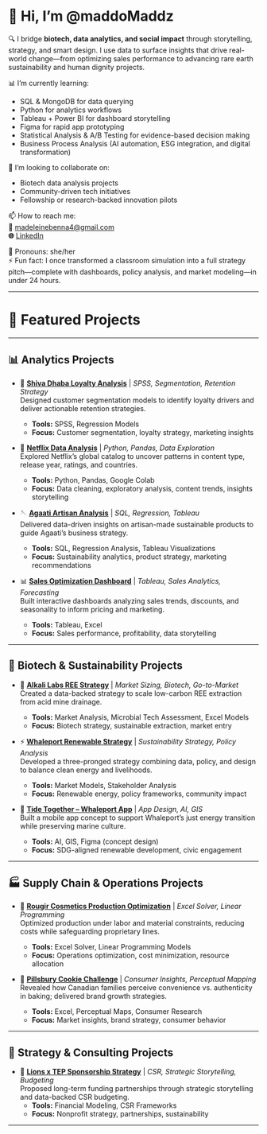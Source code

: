 # 👋 Hi, I’m @maddoMaddz

🔍 I bridge **biotech, data analytics, and social impact** through storytelling, strategy, and smart design. I use data to surface insights that drive real-world change—from optimizing sales performance to advancing rare earth sustainability and human dignity projects.

📊 I’m currently learning:  
- SQL & MongoDB for data querying  
- Python for analytics workflows  
- Tableau + Power BI for dashboard storytelling  
- Figma for rapid app prototyping  
- Statistical Analysis & A/B Testing for evidence-based decision making  
- Business Process Analysis (AI automation, ESG integration, and digital transformation)

🤝 I’m looking to collaborate on:  
- Biotech data analysis projects  
- Community-driven tech initiatives  
- Fellowship or research-backed innovation pilots  

📫 How to reach me:  
**📧** madeleinebenna4@gmail.com  
**🌐** [LinkedIn](https://www.linkedin.com/in/madeleine-benna/)  

💬 Pronouns: she/her  
⚡ Fun fact: I once transformed a classroom simulation into a full strategy pitch—complete with dashboards, policy analysis, and market modeling—in under 24 hours.  

---

# 📂 Featured Projects

---

## 📊 Analytics Projects
- 🍛 [**Shiva Dhaba Loyalty Analysis**](https://github.com/maddoMaddz/shiva-dhaba-loyalty-analysis) | *SPSS, Segmentation, Retention Strategy*  
  Designed customer segmentation models to identify loyalty drivers and deliver actionable retention strategies.  
  - **Tools:** SPSS, Regression Models  
  - **Focus:** Customer segmentation, loyalty strategy, marketing insights

- 🍿 [**Netflix Data Analysis**](https://github.com/maddoMaddz/netflix-data-analysis) | *Python, Pandas, Data Exploration*  
  Explored Netflix’s global catalog to uncover patterns in content type, release year, ratings, and countries.  
  - **Tools:** Python, Pandas, Google Colab  
  - **Focus:** Data cleaning, exploratory analysis, content trends, insights storytelling  

- 🪡 [**Agaati Artisan Analysis**](https://github.com/maddoMaddz/agaati-artisan-analysis) | *SQL, Regression, Tableau*  
  Delivered data-driven insights on artisan-made sustainable products to guide Agaati’s business strategy.  
  - **Tools:** SQL, Regression Analysis, Tableau Visualizations  
  - **Focus:** Sustainability analytics, product strategy, marketing recommendations  

- 📊 [**Sales Optimization Dashboard**](https://github.com/maddoMaddz/sales-optimization-dashboard) | *Tableau, Sales Analytics, Forecasting*  
  Built interactive dashboards analyzing sales trends, discounts, and seasonality to inform pricing and marketing.  
  - **Tools:** Tableau, Excel  
  - **Focus:** Sales performance, profitability, data storytelling  

---

## 🧪 Biotech & Sustainability Projects
- 🧪 [**Alkali Labs REE Strategy**](https://github.com/maddoMaddz/alkali-labs-ree-strategy) | *Market Sizing, Biotech, Go-to-Market*  
  Created a data-backed strategy to scale low-carbon REE extraction from acid mine drainage.  
  - **Tools:** Market Analysis, Microbial Tech Assessment, Excel Models  
  - **Focus:** Biotech strategy, sustainable extraction, market entry  

- ⚡ [**Whaleport Renewable Strategy**](https://github.com/maddoMaddz/whaleport-renewable-strategy) | *Sustainability Strategy, Policy Analysis*  
  Developed a three-pronged strategy combining data, policy, and design to balance clean energy and livelihoods.  
  - **Tools:** Market Models, Stakeholder Analysis  
  - **Focus:** Renewable energy, policy frameworks, community impact  

- 🌊 [**Tide Together – Whaleport App**](https://github.com/maddoMaddz/tide-together-whaleport) | *App Design, AI, GIS*  
  Built a mobile app concept to support Whaleport’s just energy transition while preserving marine culture.  
  - **Tools:** AI, GIS, Figma (concept design)  
  - **Focus:** SDG-aligned renewable development, civic engagement  

---

## 🏭 Supply Chain & Operations Projects
- 💄 [**Rougir Cosmetics Production Optimization**](https://github.com/maddoMaddz/rougir-cosmetics-production-optimization) | *Excel Solver, Linear Programming*  
  Optimized production under labor and material constraints, reducing costs while safeguarding proprietary lines.  
  - **Tools:** Excel Solver, Linear Programming Models  
  - **Focus:** Operations optimization, cost minimization, resource allocation  

- 🍪 [**Pillsbury Cookie Challenge**](https://github.com/maddoMaddz/Pillsbury-Cookie-Challenge-Consumer-Insights-Perceptual-Mapping) | *Consumer Insights, Perceptual Mapping*  
  Revealed how Canadian families perceive convenience vs. authenticity in baking; delivered brand growth strategies.  
  - **Tools:** Excel, Perceptual Maps, Consumer Research  
  - **Focus:** Market insights, brand strategy, consumer behavior  

---

## 🧭 Strategy & Consulting Projects
- 🤝 [**Lions x TEP Sponsorship Strategy**](https://github.com/maddoMaddz/lionsxtep-sponsorship-strategy) | *CSR, Strategic Storytelling, Budgeting*  
  Proposed long-term funding partnerships through strategic storytelling and data-backed CSR budgeting.  
  - **Tools:** Financial Modeling, CSR Frameworks  
  - **Focus:** Nonprofit strategy, partnerships, sustainability  

---


